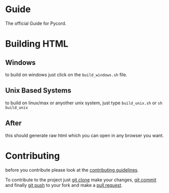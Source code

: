 # Guide
The official Guide for Pycord.

# Building HTML

## Windows
to build on windows just click on the `build_windows.sh` file.

## Unix Based Systems
to build on linux/max or anyother unix system, just type `build_unix.sh` or `sh build_unix`

## After
this should generate raw html which you can open in any browser you want.

# Contributing
before you contribute please look at the [contributing guidelines](https://github.com/Pycord-Development/guide/blob/master/.github/CONTRIBUTING.md).

To contribute to the project just [git clone](https://git-scm.com/docs/git-clone) make your changes, 
[git commit](https://git-scm.com/docs/git-commit) and finally [git push](https://git-scm.com/docs/git-push) to your fork and make a [pull request](https://github.com/Pycord-Development/guide/compare).
